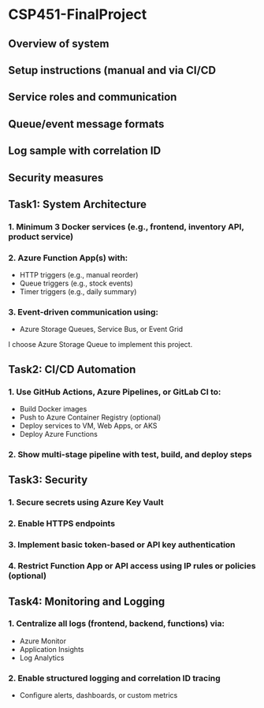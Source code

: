 # CSP451-FinalProject




## Overview of system
## Setup instructions (manual and via CI/CD
## Service roles and communication
## Queue/event message formats
## Log sample with correlation ID
## Security measures


## Task1: System Architecture
### 1. Minimum 3 Docker services (e.g., frontend, inventory API, product service)
### 2. Azure Function App(s) with:
- HTTP triggers (e.g., manual reorder)
- Queue triggers (e.g., stock events)
- Timer triggers (e.g., daily summary)
### 3. Event-driven communication using:
- Azure Storage Queues, Service Bus, or Event Grid

I choose Azure Storage Queue to implement this project.






## Task2: CI/CD Automation
### 1. Use GitHub Actions, Azure Pipelines, or GitLab CI to:
- Build Docker images
- Push to Azure Container Registry (optional)
- Deploy services to VM, Web Apps, or AKS
- Deploy Azure Functions
### 2. Show multi-stage pipeline with test, build, and deploy steps

## Task3: Security
### 1. Secure secrets using Azure Key Vault
### 2. Enable HTTPS endpoints
### 3. Implement basic token-based or API key authentication
### 4. Restrict Function App or API access using IP rules or policies (optional)

## Task4: Monitoring and Logging
### 1. Centralize all logs (frontend, backend, functions) via:
- Azure Monitor
- Application Insights
- Log Analytics
 ### 2. Enable structured logging and correlation ID tracing
- Configure alerts, dashboards, or custom metrics
